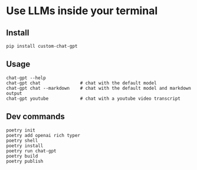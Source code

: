 # Use LLMs inside your terminal 

## Install

```
pip install custom-chat-gpt
```

## Usage

```
chat-gpt --help
chat-gpt chat               # chat with the default model
chat-gpt chat --markdown    # chat with the default model and markdown output
chat-gpt youtube            # chat with a youtube video transcript
```


## Dev commands

```
poetry init
poetry add openai rich typer
poetry shell
poetry install
poetry run chat-gpt
poetry build
poetry publish
```